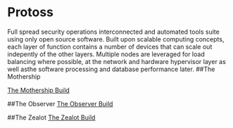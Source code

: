 # Protoss
Full spread security operations interconnected and automated tools suite using only open source software.  Built upon scalable computing concepts, each layer of function contains a number of devices that can scale out indepently of the other layers.  Multiple nodes are leveraged for load balancing where possible, at the network and hardware hypervisor layer as well asthe software processing and database performance later.
##The Mothership

[The Mothership Build](https://github.com/arosenmund/Protoss/blob/master/mothership/mothership.md)

##The Observer
[The Observer Build](https://github.com/arosenmund/Protoss/blob/master/observer/observer.md)


##The Zealot
[The Zealot Build](https://github.com/arosenmund/Protoss/blob/master/zealot/zealot.md)
